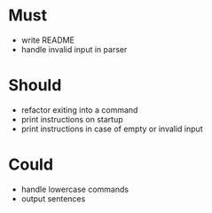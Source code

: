 # Must
- write README
- handle invalid input in parser

# Should
- refactor exiting into a command
- print instructions on startup
- print instructions in case of empty or invalid input

# Could
- handle lowercase commands
- output sentences